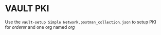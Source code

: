 VAULT PKI
=========

Use the `vault-setup Simple Network.postman_collection.json` to setup PKI for *orderer* and one org named *org* 